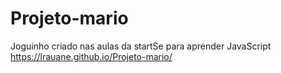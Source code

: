 # Projeto-mario
Joguinho criado nas aulas da startSe para aprender JavaScript
https://lrauane.github.io/Projeto-mario/
